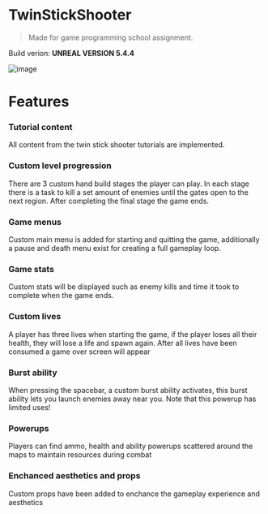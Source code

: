# TwinStickShooter
> Made for game programming school assignment.

Build verion: **UNREAL VERSION 5.4.4**

![image](https://github.com/user-attachments/assets/c5245b1c-20d4-44c4-bf77-d6cf62ac1e8d)


# Features

### Tutorial content
All content from the twin stick shooter tutorials are implemented.

### Custom level progression
There are 3 custom hand build stages the player can play.
In each stage there is a task to kill a set amount of enemies until the gates open to the next region.
After completing the final stage the game ends.

### Game menus
Custom main menu is added for starting and quitting the game, additionally a pause and death menu exist for creating a full gameplay loop.

### Game stats
Custom stats will be displayed such as enemy kills and time it took to complete when the game ends.

### Custom lives
A player has three lives when starting the game, if the player loses all their health, they will lose a life and spawn again.
After all lives have been consumed a game over screen will appear

### Burst ability
When pressing the spacebar, a custom burst ability activates, this burst ability lets you launch enemies away near you.
Note that this powerup has limited uses!

### Powerups
Players can find ammo, health and ability powerups scattered around the maps to maintain resources during combat

### Enchanced aesthetics and props
Custom props have been added to enchance the gameplay experience and aesthetics
